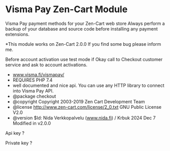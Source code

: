 # Visma Pay Zen-Cart Module
Visma Pay payment methods for your Zen-Cart web store
Always perform a backup of your database and source code before installing any payment extensions.

 *This module works on Zen-Cart 2.0.0 If you find some bug please inform me.
 
Before account activation use test mode if Okay call to Checkout customer service and ask to account activations.

 * www.visma.fi/vismapay/
 * REQUIRES PHP 7.4
 * well documented and nice api. You can use any HTTP library to connect into Visma Pay API.
 * @package checkout
 * @copyright Copyright 2003-2019 Zen Cart Development Team
 * @license http://www.zen-cart.com/license/2_0.txt GNU Public License V2.0
 * @version $Id: Nida Verkkopalvelu (www.nida.fi) / Krbuk 2024 Dec 7 Modified in v2.0.0

Api key ?

Private key ?


